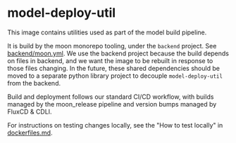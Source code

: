 # model-deploy-util

This image contains utilities used as part of the model build pipeline.

It is build by the moon monorepo tooling, under the `backend` project. See [backend/moon.yml](../../backend/moon.yml). We use the backend project because the build depends on files in backend, and we want the image to be rebuilt in response to those files changing. In the future, these shared dependencies should be moved to a separate python library project to decouple `model-deploy-util` from the backend.

Build and deployment follows our standard CI/CD workflow, with builds managed by the moon_release pipeline and version bumps managed by FluxCD & CDLI.

For instructions on testing changes locally, see the "How to test locally" in [dockerfiles.md](../../docs/how-to/dockerfiles.md).
